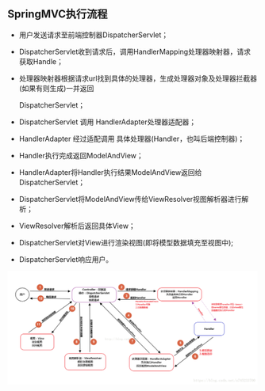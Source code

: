 ## SpringMVC执行流程

* 用户发送请求至前端控制器DispatcherServlet；
* DispatcherServlet收到请求后，调用HandlerMapping处理器映射器，请求获取Handle；
* 处理器映射器根据请求url找到具体的处理器，生成处理器对象及处理器拦截器(如果有则生成)一并返回

  DispatcherServlet；
* DispatcherServlet 调用 HandlerAdapter处理器适配器；
* HandlerAdapter 经过适配调用 具体处理器(Handler，也叫后端控制器)；
* Handler执行完成返回ModelAndView；
* HandlerAdapter将Handler执行结果ModelAndView返回给DispatcherServlet；
* DispatcherServlet将ModelAndView传给ViewResolver视图解析器进行解析；
* ViewResolver解析后返回具体View；
* DispatcherServlet对View进行渲染视图(即将模型数据填充至视图中);
* DispatcherServlet响应用户。

![img](images/SpringMVC%E6%89%A7%E8%A1%8C%E6%B5%81%E7%A8%8B.png) 